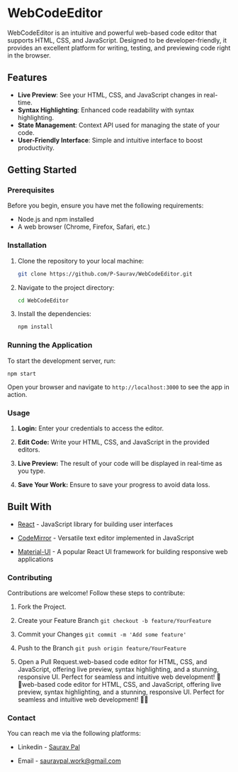 # WebCodeEditor

WebCodeEditor is an intuitive and powerful web-based code editor that supports HTML, CSS, and JavaScript. Designed to be developer-friendly, it provides an excellent platform for writing, testing, and previewing code right in the browser.

## Features

- **Live Preview**: See your HTML, CSS, and JavaScript changes in real-time.
- **Syntax Highlighting**: Enhanced code readability with syntax highlighting.
- **State Management**: Context API used for managing the state of your code.
- **User-Friendly Interface**: Simple and intuitive interface to boost productivity.

## Getting Started

### Prerequisites

Before you begin, ensure you have met the following requirements:
- Node.js and npm installed
- A web browser (Chrome, Firefox, Safari, etc.)

### Installation

1. Clone the repository to your local machine:

   ```bash
   git clone https://github.com/P-Saurav/WebCodeEditor.git
   ```

2. Navigate to the project directory:

    ```bash
    cd WebCodeEditor
    ```

3. Install the dependencies:

    ```bash
    npm install
    ```

### Running the Application

To start the development server, run:

    npm start

Open your browser and navigate to ```http://localhost:3000``` to see the app in action.

### Usage
1. **Login:** Enter your credentials to access the editor.

2. **Edit Code:** Write your HTML, CSS, and JavaScript in the provided editors.

3. **Live Preview:** The result of your code will be displayed in real-time as you type.

4. **Save Your Work:** Ensure to save your progress to avoid data loss.

## Built With
- [React](https://reactjs.org/) - JavaScript library for building user interfaces

- [CodeMirror](https://codemirror.net/) - Versatile text editor implemented in JavaScript

- [Material-UI](https://mui.com/) - A popular React UI framework for building responsive web applications

### Contributing
Contributions are welcome! Follow these steps to contribute:

1. Fork the Project.

2. Create your Feature Branch ```git checkout -b feature/YourFeature```

3. Commit your Changes ```git commit -m 'Add some feature'```

4. Push to the Branch ```git push origin feature/YourFeature```

5. Open a Pull Request.web-based code editor for HTML, CSS, and JavaScript, offering live preview, syntax highlighting, and a stunning, responsive UI. Perfect for seamless and intuitive web development! 🚀✨web-based code editor for HTML, CSS, and JavaScript, offering live preview, syntax highlighting, and a stunning, responsive UI. Perfect for seamless and intuitive web development! 🚀✨

### Contact

You can reach me via the following platforms:

- Linkedin - [Saurav Pal](https://www.linkedin.com/in/saurav-pal/)

- Email - [sauravpal.work@gmail.com](mailto:sauravpal.work@gmail.com)
